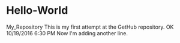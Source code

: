 # Hello-World
My_Repository
This is my first attempt at the GetHub repository.  OK
10/19/2016 6:30 PM
Now I'm adding another line.
